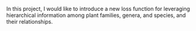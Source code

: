 In this project, I would like to introduce a new loss function for leveraging hierarchical information among plant families, genera, and species, and their relationships.
